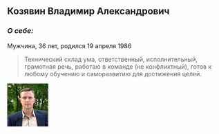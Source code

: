 ## Козявин Владимир Александрович

### ***О себе:***

Мужчина, 36 лет, родился 19 апреля 1986

>Технический склад ума, ответственный, исполнительный, грамотная речь, работаю в команде (не конфликтный), готов к любому обучению и саморазвитию для достижения целей.

![This is an image](https://github.com/Kozyavin/FIrst-site/blob/main/img/1.jpeg)
